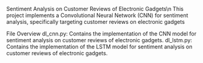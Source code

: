 Sentiment Analysis on Customer Reviews of Electronic Gadgets\n
This project implements a Convolutional Neural Network (CNN) for sentiment analysis, specifically targeting customer reviews on electronic gadgets 

File Overview
dl_cnn.py: Contains the implementation of the CNN model for sentiment analysis on customer reviews of electronic gadgets.
dl_lstm.py: Contains the implementation of the LSTM model for sentiment analysis on customer reviews of electronic gadgets.
